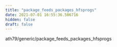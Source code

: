 ```yaml
---
title: "package_feeds_packages_hfsprogs"
date: 2021-07-01 16:55:36.506716
hidden: false
draft: false
---
```


ath79/generic/package_feeds_packages_hfsprogs

